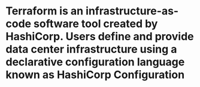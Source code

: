 # Terraform is an infrastructure-as-code software tool created by HashiCorp. Users define and provide data center infrastructure using a declarative configuration language known as HashiCorp Configuration 
